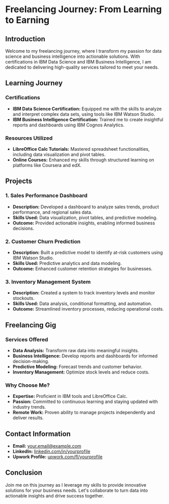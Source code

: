 # Freelancing Journey: From Learning to Earning

## Introduction

Welcome to my freelancing journey, where I transform my passion for data science and business intelligence into actionable solutions. With certifications in IBM Data Science and IBM Business Intelligence, I am dedicated to delivering high-quality services tailored to meet your needs.

## Learning Journey

### Certifications
- **IBM Data Science Certification:** Equipped me with the skills to analyze and interpret complex data sets, using tools like IBM Watson Studio.
- **IBM Business Intelligence Certification:** Trained me to create insightful reports and dashboards using IBM Cognos Analytics.

### Resources Utilized
- **LibreOffice Calc Tutorials:** Mastered spreadsheet functionalities, including data visualization and pivot tables.
- **Online Courses:** Enhanced my skills through structured learning on platforms like Coursera and edX.

## Projects

### 1. Sales Performance Dashboard
- **Description:** Developed a dashboard to analyze sales trends, product performance, and regional sales data.
- **Skills Used:** Data visualization, pivot tables, and predictive modeling.
- **Outcome:** Provided actionable insights, enabling informed business decisions.

### 2. Customer Churn Prediction
- **Description:** Built a predictive model to identify at-risk customers using IBM Watson Studio.
- **Skills Used:** Predictive analytics and data modeling.
- **Outcome:** Enhanced customer retention strategies for businesses.

### 3. Inventory Management System
- **Description:** Created a system to track inventory levels and monitor stockouts.
- **Skills Used:** Data analysis, conditional formatting, and automation.
- **Outcome:** Streamlined inventory processes, reducing operational costs.

## Freelancing Gig

### Services Offered
- **Data Analysis:** Transform raw data into meaningful insights.
- **Business Intelligence:** Develop reports and dashboards for informed decision-making.
- **Predictive Modeling:** Forecast trends and customer behavior.
- **Inventory Management:** Optimize stock levels and reduce costs.

### Why Choose Me?
- **Expertise:** Proficient in IBM tools and LibreOffice Calc.
- **Passion:** Committed to continuous learning and staying updated with industry trends.
- **Remote Work:** Proven ability to manage projects independently and deliver results.

## Contact Information

- **Email:** [your.email@example.com](mailto:your.email@example.com)
- **LinkedIn:** [linkedin.com/in/yourprofile](https://linkedin.com/in/yourprofile)
- **Upwork Profile:** [upwork.com/fl/yourprofile](https://upwork.com/fl/yourprofile)

## Conclusion

Join me on this journey as I leverage my skills to provide innovative solutions for your business needs. Let's collaborate to turn data into actionable insights and drive success together.
